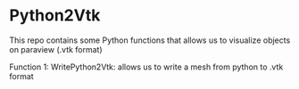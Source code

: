# Python2Vtk
This repo contains some Python functions that allows us to visualize objects on paraview (.vtk format)  

Function 1:
          WritePython2Vtk: allows us to write a mesh from python to .vtk format

